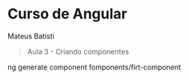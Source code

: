# Curso de Angular
Mateus Batisti

> Aula 3 - Criando componentes

ng generate component fomponents/firt-component